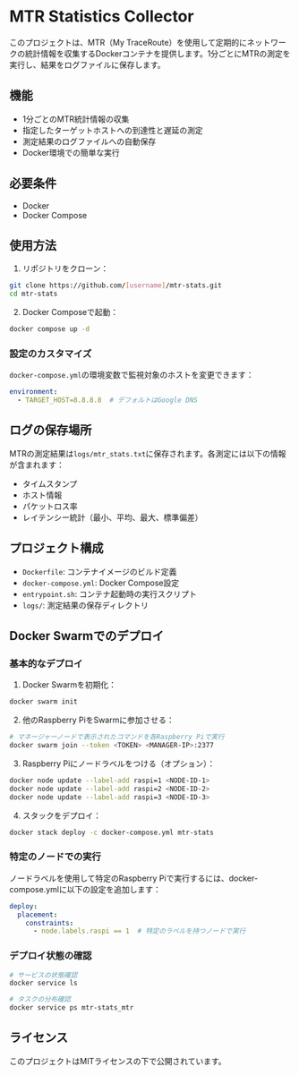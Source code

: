 # MTR Statistics Collector

このプロジェクトは、MTR（My TraceRoute）を使用して定期的にネットワークの統計情報を収集するDockerコンテナを提供します。1分ごとにMTRの測定を実行し、結果をログファイルに保存します。

## 機能

- 1分ごとのMTR統計情報の収集
- 指定したターゲットホストへの到達性と遅延の測定
- 測定結果のログファイルへの自動保存
- Docker環境での簡単な実行

## 必要条件

- Docker
- Docker Compose

## 使用方法

1. リポジトリをクローン：
```bash
git clone https://github.com/[username]/mtr-stats.git
cd mtr-stats
```

2. Docker Composeで起動：
```bash
docker compose up -d
```

### 設定のカスタマイズ

`docker-compose.yml`の環境変数で監視対象のホストを変更できます：

```yaml
environment:
  - TARGET_HOST=8.8.8.8  # デフォルトはGoogle DNS
```

## ログの保存場所

MTRの測定結果は`logs/mtr_stats.txt`に保存されます。各測定には以下の情報が含まれます：

- タイムスタンプ
- ホスト情報
- パケットロス率
- レイテンシー統計（最小、平均、最大、標準偏差）

## プロジェクト構成

- `Dockerfile`: コンテナイメージのビルド定義
- `docker-compose.yml`: Docker Compose設定
- `entrypoint.sh`: コンテナ起動時の実行スクリプト
- `logs/`: 測定結果の保存ディレクトリ

## Docker Swarmでのデプロイ

### 基本的なデプロイ
1. Docker Swarmを初期化：
```bash
docker swarm init
```

2. 他のRaspberry PiをSwarmに参加させる：
```bash
# マネージャーノードで表示されたコマンドを各Raspberry Piで実行
docker swarm join --token <TOKEN> <MANAGER-IP>:2377
```

3. Raspberry Piにノードラベルをつける（オプション）：
```bash
docker node update --label-add raspi=1 <NODE-ID-1>
docker node update --label-add raspi=2 <NODE-ID-2>
docker node update --label-add raspi=3 <NODE-ID-3>
```

4. スタックをデプロイ：
```bash
docker stack deploy -c docker-compose.yml mtr-stats
```

### 特定のノードでの実行

ノードラベルを使用して特定のRaspberry Piで実行するには、docker-compose.ymlに以下の設定を追加します：

```yaml
deploy:
  placement:
    constraints:
      - node.labels.raspi == 1  # 特定のラベルを持つノードで実行
```

### デプロイ状態の確認

```bash
# サービスの状態確認
docker service ls

# タスクの分布確認
docker service ps mtr-stats_mtr
```

## ライセンス

このプロジェクトはMITライセンスの下で公開されています。